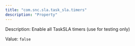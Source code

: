 ```yaml
---
title: "com.snc.sla.task_sla.timers"
description: "Property"
---
```


Description: Enable all TaskSLA timers (use for testing only)

Value: `false`